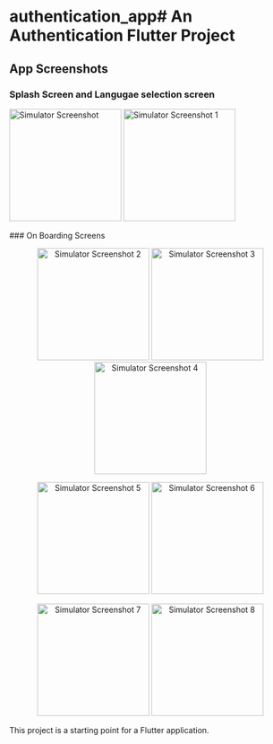 # authentication_app# An Authentication Flutter Project

## App Screenshots

### Splash Screen and Langugae selection screen 
<p align="left">
  <img src="https://github.com/user-attachments/assets/1a85f56c-eb58-4544-94d0-8fa5b2605712" alt="Simulator Screenshot" width="200">
  <img src="https://github.com/user-attachments/assets/785507ab-d5f3-4101-bd57-ba8f273824cd" alt="Simulator Screenshot 1" width="200">
</p>
### On Boarding Screens
<p align="center">
  <img src="https://github.com/user-attachments/assets/cf9026da-8b96-4710-bc07-dba33e66f38a" alt="Simulator Screenshot 2" width="200">
  <img src="https://github.com/user-attachments/assets/0bcc4053-a658-4b96-a342-6603fb8fc69c" alt="Simulator Screenshot 3" width="200">
  <img src="https://github.com/user-attachments/assets/23e160b1-4676-45fa-bd92-7e052979304e" alt="Simulator Screenshot 4" width="200">
</p>


<p align="center">
  <img src="https://github.com/user-attachments/assets/ce7d0939-b8b2-4ed4-808e-79a6fb2f6811" alt="Simulator Screenshot 5" width="200">
  <img src="https://github.com/user-attachments/assets/30e6be88-ea97-4352-bb89-848dacdfa09f" alt="Simulator Screenshot 6" width="200">
</p>

<p align="center">
  <img src="https://github.com/user-attachments/assets/29109899-ae28-46c6-8c89-a4b57ca543f9" alt="Simulator Screenshot 7" width="200">
  <img src="https://github.com/user-attachments/assets/a6fddc49-28a1-4480-a00e-9e8e2c8bda20" alt="Simulator Screenshot 8" width="200">
</p>

This project is a starting point for a Flutter application.
